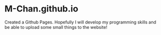 # M-Chan.github.io

Created a Github Pages. Hopefully I will develop my programming skills and be able to upload some small things to the website!
